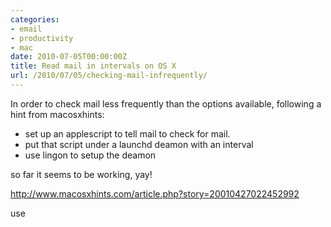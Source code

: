 ```yaml
---
categories:
- email
- productivity
- mac
date: 2010-07-05T00:00:00Z
title: Read mail in intervals on OS X
url: /2010/07/05/checking-mail-infrequently/
---
```


In order to check mail less frequently than the options available, following a hint from macosxhints:

- set up an applescript to tell mail to check for mail.
- put that script under a launchd deamon with an interval
- use lingon to setup the deamon

so far it seems to be working, yay!

http://www.macosxhints.com/article.php?story=20010427022452992

use 
